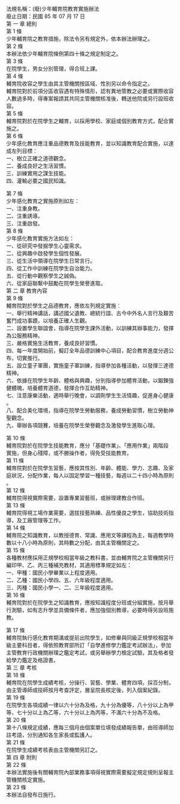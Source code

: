 法規名稱：(廢)少年輔育院教育實施辦法  
廢止日期：民國 85 年 07 月 17 日  
第 一 章 總則  
第 1 條  
少年輔育院之教育措施，除法令另有規定外，依本辦法辦理之。  
第 2 條  
本辦法依少年輔育院條例第四十條之規定制定之。  
第 3 條  
在院學生，男女分別管理，得合班上課。  
第 4 條  
輔育院收容之學生由其主管機關按區域、性別另以命令指定之。  
輔育院對於前項分區收容遇有特殊情形，認有異地管教之必要或實際收容  
人數過多時，得專案報請其共同主管機關核准後，轉送他院或另行設班收  
容。  
第 5 條  
輔育院對於在院學生之輔育，以採用學校、家庭或個別教育方式，配合實  
施之。  
第 6 條  
少年感化教育應注重品德教育及技能教育，並以知識教育配合實施，以達  
成左列目標：  
一、樹立正確之道德觀念。  
二、養成良好之生活習慣。  
三、訓練實用之謀生技能。  
四、灌輸必要之國民知識。  


第 7 條  
少年感化教育之實施原則如左：  
一、注重身教。  
二、注重誘導。  
三、注重啟發。  
第 8 條  
少年感化教育實施方法如左：  
一、從研究中發掘學生心靈需求。  
二、從興趣中啟發學生個性發展。  
三、從生活中領導在院學生日常言行。  
四、從工作中訓練在院學生自治能力。  
五、從行動中觀察學生之誠偽。  
六、從家庭聯繫中鼓勵在院學生榮譽進取。  
第 二 章 教育內容  
第 9 條  
輔育院對於學生之品德教育，應依左列規定實施：  
一、舉行精神講話，講述國父遺教、總統行誼、古今中外名人言行及艱苦  
奮鬥成功事蹟，以培養正確人生觀。  
二、設置學生聯誼會，指導在院學生課外活動，以訓練其辦事能力，發揮  
為公服務精神。  
三、嚴格實施生活教育，養成良好習慣。  
四、每一年度開始前，擬訂全年品德訓練中心項目，配合教育進度分週公  
布，切實推行。  
五、設立童子軍團，實施童子軍訓練，指導參加各種活動，以發揮三達德  
精神。  
六、依據在院學生年齡、體格與興趣，分別指導參加體育活動，以鍛鍊強  
健體魄，培養體育道德，發揮合作互助精神。  
七、注意康樂活動，適時舉行晚會，以調劑學生生活情趣，促進身心健康  
。  
八、配合美化環境，指導在院學生勞動服務，養成勞動習慣，樹立勞動神  
聖觀念。  
九、舉辦各項競賽，培養在院學生榮譽觀念及激發學生進取心理。  


第 10 條  
輔育院對於在院學生技能教育，應分「基礎作業」、「應用作業」兩階段  
實施，但身心殘障，或不勝操作者，得免受技能教育。  
第 11 條  
輔育院對於在院學生習藝，應按其性別、年齡、體能、學力、志趣、及家  
庭狀況，分配作業，每人以固定學習一種技藝，每週以二十四小時為原則  
。  
第 12 條  
輔育院得視實際需要，設置專業習藝班，或辦理建教合作班。  
第 13 條  
輔育院得視工場作業需要，選拔技藝熟練、品性優良之學生，協助技術指  
導，及工廠管理等工作。  
第 14 條  
輔育院之知識教育，以教授德育、常識、應用文等課程為主，每週教學時  
數以十八小時為原則，其時數之分配，由其主管機關定之。  
第 15 條  
各種教材應採用正規學校相當年級之教科書，並由輔育院之主管機關另行  
編印甲、乙、丙三種補充教材，其適用標準規定如左：  
一、甲種：國民小學畢業以上程度適用。  
二、乙種：國民小學四、五、六年級程度適用。  
三、丙種：國民小學一、二、三年級程度適用。  
第 16 條  
輔育院對於在院學生之知識教育，應按知識程度分班或分組實施，按月舉  
行測驗，如有志升學並具備條件者，應加強個別教導，必要時得另設班施  
教。  


第 17 條  
輔育院執行感化教育期滿或提前出院學生，如修畢與同級正規學校相當年  
級主要科目者，得依照教育部所訂「自學進修學力鑑定考試辦法」，參加  
主管教育行政機關辦理之鑑定考試，或另舉辦學力檢定試驗，其及格者發  
給學力鑑定及格證書。  
第 三 章 考核  
第 18 條  
輔育院在院學生成績考核，分操行、習藝、學業、體育四項，採百分制，  
由主管導師或技師按月考查評定，層呈院長核定後，列入個案紀錄。  
第 19 條  
在院學生各項成績一律以六十分為及格，九十分為優等，八十分以上為甲  
等，七十分以上為乙等，六十分以上為丙等，不滿六十分為不及格。  
第 20 條  
第十八條規定成績，應每三個月由個案單位填發成績報告單，由班導師加  
註考語，分別通知各生家長或監護人。  
第 21 條  
在院學生成績考核表由主管機關另訂之。  
第 四 章 附則  
第 22 條  
本辦法實施後有關輔育院內部業務事項得視實際需要擬定規定規則呈報主  
管機關核定實施。  
第 23 條  
本辦法自發布日施行。  


